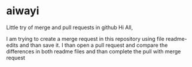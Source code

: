 # aiwayi
Little try of merge and pull requests in github
Hi All,

I am trying to create a merge request in this repository using file readme-edits and than save it.
I than open a pull request and compare the differences in both readme files and than complete the pull with merge request
